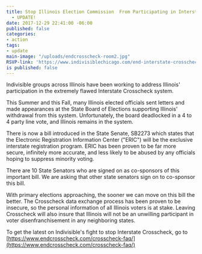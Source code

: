 ```yaml
---
title: Stop Illinois Election Commission  From Participating in Interstate Crosscheck
  - UPDATE!
date: 2017-12-29 22:41:00 -06:00
published: false
categories:
- action
tags:
- update
main-image: "/uploads/endcrosscheck-room2.jpg"
RSVP-link: 'https://www.indivisiblechicago.com/end-interstate-crosscheck/ '
is published: false
---
```


Indivisible groups across Illinois have been working to address Illinois' participation in the extremely flawed Interstate Crosscheck system.

This Summer and this Fall, many Illinois elected officials sent letters and made appearances at the State Board of Elections supporting Illinois' withdrawal from this system. Unfortunately, the board deadlocked in a 4 to 4 party line vote, and Illinois remains in the system.

There is now a bill introduced in the State Senate, SB2273 which states that the Electronic Registration Information Center ("ERIC") will be the exclusive interstate registration program. ERIC has been proven to be far more secure, infinitely more accurate, and less likely to be abused by any officials hoping to suppress minority voting.

There are 10 State Senators who are signed on as co-sponsors of this important bill. We are asking that other state senators sign on to co-sponsor this bill. 

With primary elections approaching, the sooner we can move on this bill the better. The Crosscheck data exchange process has been proven to be insecure, so the personal information of all Illinois voters is at stake. Leaving Crosscheck will also insure that Illinois will not be an unwilling participant in voter disenfranchisement in any neighboring states.

To get the latest on Indivisible's fight to stop Interstate Crosscheck, go to [https://www.endcrosscheck.com/crosscheck-faq/](https://www.endcrosscheck.com/crosscheck-faq/)
